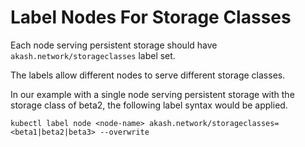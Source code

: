 # Label Nodes For Storage Classes

Each node serving persistent storage should have `akash.network/storageclasses` label set.&#x20;

The labels allow different nodes to serve different storage classes.

In our example with a single node serving persistent storage with the storage class of beta2, the following label syntax would be applied.

```
kubectl label node <node-name> akash.network/storageclasses=<beta1|beta2|beta3> --overwrite
```
